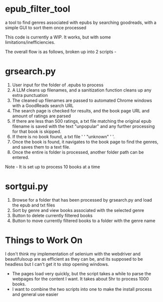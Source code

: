 # epub_filter_tool
a tool to find genres associated with epubs by searching goodreads, with a simple GUI to sort them once processed

This code is currently a WIP. It works, but with some limitations/inefficiencies. 

The overall flow is as follows, broken up into 2 scripts -

# grsearch.py
1. User input for the folder of .epubs to process
2. A LLM cleans up filenames, and a sanitization function cleans up any extra punctuation
3. The cleaned up filenames are passed to automated Chrome windows with a GoodReads search URL
4. The search page is checked for results, and the book page URL and amount of ratings are parsed
5. If there are less than 500 ratings, a txt file matching the original epub filename is saved with the text "unpopular" and any further processing for that book is skipped.
6. If there is no book found, a txt file '                                                                  ' "unknown" '                                                  '.
7. Once the book is found, it navigates to the book page to find the genres, and saves them to a text file.
8. Once the entire is folder is processed, another folder path can be entered.
   
Note - It is set up to process 10 books at a time

# sortgui.py
1. Browse for a folder that has been processed by grsearch.py and load the epub and txt files
2. Sort by genre and view books associated with the selected genre
3. Button to delete currently filtered books
4. Button to move currently filtered books to a folder with the genre name

# Things to Work On
I don't think my implementation of selenium with the webdriver and beautifulsoup are as efficient as they can be, and its supposed to be headless but I can't get it to stop opening windows.
- The pages load very quickly, but the script takes a while to parse the webpages for the content I want. It takes about 5hr to process 1000 books.
- I want to combine the two scripts into one to make the install process and general use easier

